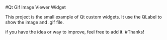 #Qt Gif Image Viewer Widget

  This project is the small example of Qt custom widgets. 
  It use the QLabel to show the image and .gif file. 
  
  if you have the idea or way to improve, feel free to add it. 
#Thanks!
